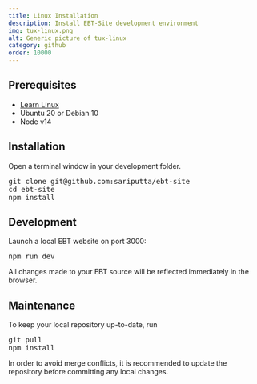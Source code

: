 ```yaml
---
title: Linux Installation
description: Install EBT-Site development environment
img: tux-linux.png
alt: Generic picture of tux-linux
category: github
order: 10000
---
```


## Prerequisites

* [Learn Linux](https://linuxjourney.com/)
* Ubuntu 20 or Debian 10 
* Node v14


## Installation
Open a terminal window in your development folder.
<pre>
git clone git@github.com:sariputta/ebt-site
cd ebt-site
npm install
</pre>

## Development
Launch a local EBT website on port 3000:
<pre>
npm run dev
</pre>

All changes made to your EBT source will
be reflected immediately in the browser.

## Maintenance
To keep your local repository up-to-date, run
<pre>
git pull
npm install
</pre>

In order to avoid merge conflicts, it is recommended to update the repository before committing any local changes.


